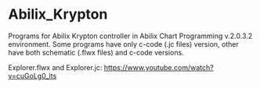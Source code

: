 # Abilix_Krypton
Programs for Abilix Krypton controller in Abilix Chart Programming v.2.0.3.2 environment.
Some programs have only c-code (.jc files) version, other have both schematic (.flwx files) and c-code versions.

Explorer.flwx and Explorer.jc:
https://www.youtube.com/watch?v=cuGoLg0_lts

